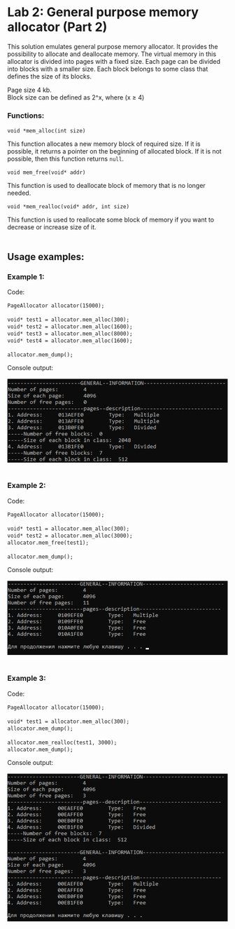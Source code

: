 # Lab 2: General purpose memory allocator (Part 2)
This solution emulates general purpose memory allocator. It provides the possibility to allocate and deallocate memory.
The virtual memory in this allocator is divided into pages with a fixed size. 
Each page can be divided into blocks with a smaller size. Each block belongs to some class that defines the size of its blocks.


Page size 4 kb.
<br/>
Block size can be defined as 2^x, where (x ≥ 4)

### Functions:
```
void *mem_alloc(int size)
```
This function allocates a new memory block of required size. If it is possible, it returns a pointer on the beginning of allocated block. If it is not possible, then this function returns `null`.
```
void mem_free(void* addr)
```
This function is used to deallocate block of memory that is no longer needed.
```
void *mem_realloc(void* addr, int size)
```
This function is used to reallocate some block of memory if you want to decrease or increase size of it.
<br/>
<br/>
## Usage examples:
### Example 1:
Code:
```
PageAllocator allocator(15000);
  
void* test1 = allocator.mem_alloc(300);
void* test2 = allocator.mem_alloc(1600);
void* test3 = allocator.mem_alloc(8000);
void* test4 = allocator.mem_alloc(1600);
  
allocator.mem_dump(); 
```
Console output:
<br/>
<br/>
<img src='./img/alloc.png'>
<br/>
<br/>

### Example 2:
Code:
```
PageAllocator allocator(15000);
  
void* test1 = allocator.mem_alloc(300);
void* test2 = allocator.mem_alloc(3000);
allocator.mem_free(test1);
  
allocator.mem_dump();
```
Console output:
<br/>
<br/>
<img src='./img/free.png'>
<br/>
<br/>

### Example 3:
Code:
```
PageAllocator allocator(15000);

void* test1 = allocator.mem_alloc(300);
allocator.mem_dump();

allocator.mem_realloc(test1, 3000);
allocator.mem_dump();
```
Console output:
<br/>
<br/>
<img src='./img/realloc.png'>
<br/>
<br/>
